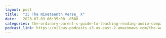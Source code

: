 ```yaml
---
layout: post
title:  "35 The Nineteenth Verse_ X"
date:   2023-07-09 06:35:00 -0500
categories: the-ordinary-parent-s-guide-to-teaching-reading-audio-companion-to-lessons-1-26
podcast_link: https://nilbus-podcasts.s3.us-east-2.amazonaws.com/the-well-trained-mind/The%20Ordinary%20Parent's%20Guide%20to%20Teaching%20Reading,%20audio%20companion%20to%20Lessons%201-26/35%20The%20Nineteenth%20Verse_%20X.mp3
---
```

